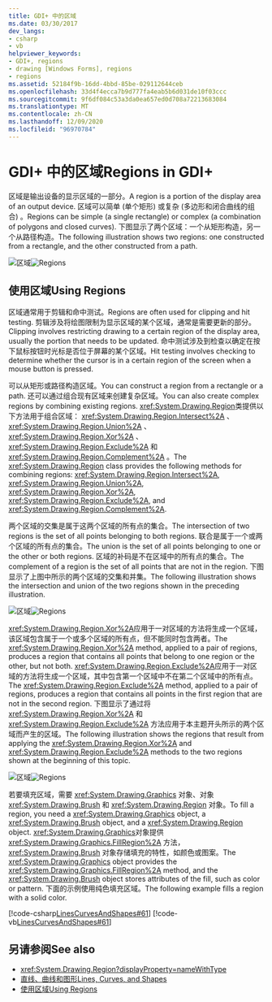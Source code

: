 ```yaml
---
title: GDI+ 中的区域
ms.date: 03/30/2017
dev_langs:
- csharp
- vb
helpviewer_keywords:
- GDI+, regions
- drawing [Windows Forms], regions
- regions
ms.assetid: 52184f9b-16dd-4bbd-85be-029112644ceb
ms.openlocfilehash: 33d4f4ecca7b9d777fa4eab5b6d031de10f03ccc
ms.sourcegitcommit: 9f6df084c53a3da0ea657ed0d708a72213683084
ms.translationtype: MT
ms.contentlocale: zh-CN
ms.lasthandoff: 12/09/2020
ms.locfileid: "96970784"
---
```

# <a name="regions-in-gdi"></a><span data-ttu-id="f2ca5-102">GDI+ 中的区域</span><span class="sxs-lookup"><span data-stu-id="f2ca5-102">Regions in GDI+</span></span>
<span data-ttu-id="f2ca5-103">区域是输出设备的显示区域的一部分。</span><span class="sxs-lookup"><span data-stu-id="f2ca5-103">A region is a portion of the display area of an output device.</span></span> <span data-ttu-id="f2ca5-104">区域可以简单 (单个矩形) 或复杂 (多边形和闭合曲线的组合) 。</span><span class="sxs-lookup"><span data-stu-id="f2ca5-104">Regions can be simple (a single rectangle) or complex (a combination of polygons and closed curves).</span></span> <span data-ttu-id="f2ca5-105">下图显示了两个区域：一个从矩形构造，另一个从路径构造。</span><span class="sxs-lookup"><span data-stu-id="f2ca5-105">The following illustration shows two regions: one constructed from a rectangle, and the other constructed from a path.</span></span>  
  
 <span data-ttu-id="f2ca5-106">![区域](./media/aboutgdip02-art27.gif "AboutGdip02_Art27")</span><span class="sxs-lookup"><span data-stu-id="f2ca5-106">![Regions](./media/aboutgdip02-art27.gif "AboutGdip02_Art27")</span></span>  
  
## <a name="using-regions"></a><span data-ttu-id="f2ca5-107">使用区域</span><span class="sxs-lookup"><span data-stu-id="f2ca5-107">Using Regions</span></span>  
 <span data-ttu-id="f2ca5-108">区域通常用于剪辑和命中测试。</span><span class="sxs-lookup"><span data-stu-id="f2ca5-108">Regions are often used for clipping and hit testing.</span></span> <span data-ttu-id="f2ca5-109">剪辑涉及将绘图限制为显示区域的某个区域，通常是需要更新的部分。</span><span class="sxs-lookup"><span data-stu-id="f2ca5-109">Clipping involves restricting drawing to a certain region of the display area, usually the portion that needs to be updated.</span></span> <span data-ttu-id="f2ca5-110">命中测试涉及到检查以确定在按下鼠标按钮时光标是否位于屏幕的某个区域。</span><span class="sxs-lookup"><span data-stu-id="f2ca5-110">Hit testing involves checking to determine whether the cursor is in a certain region of the screen when a mouse button is pressed.</span></span>  
  
 <span data-ttu-id="f2ca5-111">可以从矩形或路径构造区域。</span><span class="sxs-lookup"><span data-stu-id="f2ca5-111">You can construct a region from a rectangle or a path.</span></span> <span data-ttu-id="f2ca5-112">还可以通过组合现有区域来创建复杂区域。</span><span class="sxs-lookup"><span data-stu-id="f2ca5-112">You can also create complex regions by combining existing regions.</span></span> <span data-ttu-id="f2ca5-113"><xref:System.Drawing.Region>类提供以下方法用于组合区域： <xref:System.Drawing.Region.Intersect%2A> 、 <xref:System.Drawing.Region.Union%2A> 、 <xref:System.Drawing.Region.Xor%2A> 、 <xref:System.Drawing.Region.Exclude%2A> 和 <xref:System.Drawing.Region.Complement%2A> 。</span><span class="sxs-lookup"><span data-stu-id="f2ca5-113">The <xref:System.Drawing.Region> class provides the following methods for combining regions: <xref:System.Drawing.Region.Intersect%2A>, <xref:System.Drawing.Region.Union%2A>, <xref:System.Drawing.Region.Xor%2A>, <xref:System.Drawing.Region.Exclude%2A>, and <xref:System.Drawing.Region.Complement%2A>.</span></span>  
  
 <span data-ttu-id="f2ca5-114">两个区域的交集是属于这两个区域的所有点的集合。</span><span class="sxs-lookup"><span data-stu-id="f2ca5-114">The intersection of two regions is the set of all points belonging to both regions.</span></span> <span data-ttu-id="f2ca5-115">联合是属于一个或两个区域的所有点的集合。</span><span class="sxs-lookup"><span data-stu-id="f2ca5-115">The union is the set of all points belonging to one or the other or both regions.</span></span> <span data-ttu-id="f2ca5-116">区域的补码是不在区域中的所有点的集合。</span><span class="sxs-lookup"><span data-stu-id="f2ca5-116">The complement of a region is the set of all points that are not in the region.</span></span> <span data-ttu-id="f2ca5-117">下图显示了上图中所示的两个区域的交集和并集。</span><span class="sxs-lookup"><span data-stu-id="f2ca5-117">The following illustration shows the intersection and union of the two regions shown in the preceding illustration.</span></span>  
  
 <span data-ttu-id="f2ca5-118">![区域](./media/aboutgdip02-art28.gif "AboutGdip02_Art28")</span><span class="sxs-lookup"><span data-stu-id="f2ca5-118">![Regions](./media/aboutgdip02-art28.gif "AboutGdip02_Art28")</span></span>  
  
 <span data-ttu-id="f2ca5-119"><xref:System.Drawing.Region.Xor%2A>应用于一对区域的方法将生成一个区域，该区域包含属于一个或多个区域的所有点，但不能同时包含两者。</span><span class="sxs-lookup"><span data-stu-id="f2ca5-119">The <xref:System.Drawing.Region.Xor%2A> method, applied to a pair of regions, produces a region that contains all points that belong to one region or the other, but not both.</span></span> <span data-ttu-id="f2ca5-120"><xref:System.Drawing.Region.Exclude%2A>应用于一对区域的方法将生成一个区域，其中包含第一个区域中不在第二个区域中的所有点。</span><span class="sxs-lookup"><span data-stu-id="f2ca5-120">The <xref:System.Drawing.Region.Exclude%2A> method, applied to a pair of regions, produces a region that contains all points in the first region that are not in the second region.</span></span> <span data-ttu-id="f2ca5-121">下图显示了通过将 <xref:System.Drawing.Region.Xor%2A> 和 <xref:System.Drawing.Region.Exclude%2A> 方法应用于本主题开头所示的两个区域而产生的区域。</span><span class="sxs-lookup"><span data-stu-id="f2ca5-121">The following illustration shows the regions that result from applying the <xref:System.Drawing.Region.Xor%2A> and <xref:System.Drawing.Region.Exclude%2A> methods to the two regions shown at the beginning of this topic.</span></span>  
  
 <span data-ttu-id="f2ca5-122">![区域](./media/aboutgdip02-art29.gif "AboutGdip02_Art29")</span><span class="sxs-lookup"><span data-stu-id="f2ca5-122">![Regions](./media/aboutgdip02-art29.gif "AboutGdip02_Art29")</span></span>  
  
 <span data-ttu-id="f2ca5-123">若要填充区域，需要 <xref:System.Drawing.Graphics> 对象、对象 <xref:System.Drawing.Brush> 和 <xref:System.Drawing.Region> 对象。</span><span class="sxs-lookup"><span data-stu-id="f2ca5-123">To fill a region, you need a <xref:System.Drawing.Graphics> object, a <xref:System.Drawing.Brush> object, and a <xref:System.Drawing.Region> object.</span></span> <span data-ttu-id="f2ca5-124"><xref:System.Drawing.Graphics>对象提供 <xref:System.Drawing.Graphics.FillRegion%2A> 方法， <xref:System.Drawing.Brush> 对象存储填充的特性，如颜色或图案。</span><span class="sxs-lookup"><span data-stu-id="f2ca5-124">The <xref:System.Drawing.Graphics> object provides the <xref:System.Drawing.Graphics.FillRegion%2A> method, and the <xref:System.Drawing.Brush> object stores attributes of the fill, such as color or pattern.</span></span> <span data-ttu-id="f2ca5-125">下面的示例使用纯色填充区域。</span><span class="sxs-lookup"><span data-stu-id="f2ca5-125">The following example fills a region with a solid color.</span></span>  
  
 [!code-csharp[LinesCurvesAndShapes#61](~/samples/snippets/csharp/VS_Snippets_Winforms/LinesCurvesAndShapes/CS/Class1.cs#61)]
 [!code-vb[LinesCurvesAndShapes#61](~/samples/snippets/visualbasic/VS_Snippets_Winforms/LinesCurvesAndShapes/VB/Class1.vb#61)]  
  
## <a name="see-also"></a><span data-ttu-id="f2ca5-126">另请参阅</span><span class="sxs-lookup"><span data-stu-id="f2ca5-126">See also</span></span>

- <xref:System.Drawing.Region?displayProperty=nameWithType>
- [<span data-ttu-id="f2ca5-127">直线、曲线和图形</span><span class="sxs-lookup"><span data-stu-id="f2ca5-127">Lines, Curves, and Shapes</span></span>](lines-curves-and-shapes.md)
- [<span data-ttu-id="f2ca5-128">使用区域</span><span class="sxs-lookup"><span data-stu-id="f2ca5-128">Using Regions</span></span>](using-regions.md)

